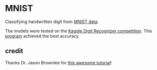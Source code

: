 # MNIST
Classifying handwritten digit from [MNIST data](http://yann.lecun.com/exdb/mnist/). 

The models were tested on the [Kaggle Digit Recognizer competition](https://www.kaggle.com/c/digit-recognizer). This [program](https://github.com/Thang30/MNIST/blob/master/complex_convolution_NN.py) achieved the best accuracy.
  
## credit
Thanks Dr. Jason Brownlee for [this awesome tutorial](http://machinelearningmastery.com/handwritten-digit-recognition-using-convolutional-neural-networks-python-keras/)!
